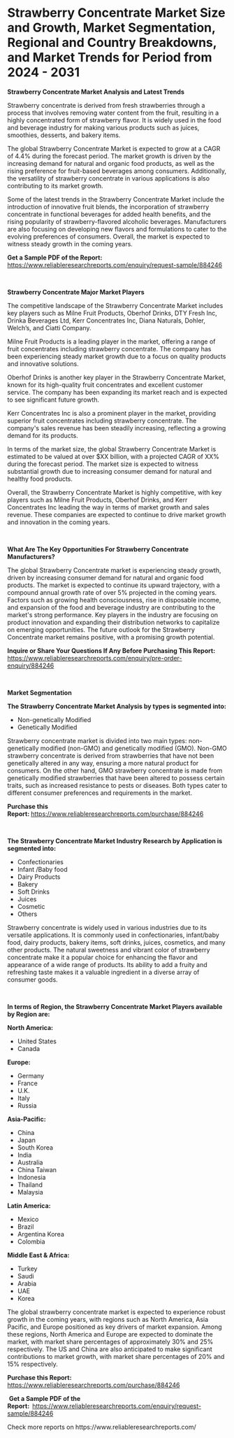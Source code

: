 <p><h1>Strawberry Concentrate Market Size and Growth, Market Segmentation, Regional and Country Breakdowns, and Market Trends for Period from 2024 -  2031</h1></p><p><strong>Strawberry Concentrate Market Analysis and Latest Trends</strong></p>
<p><p>Strawberry concentrate is derived from fresh strawberries through a process that involves removing water content from the fruit, resulting in a highly concentrated form of strawberry flavor. It is widely used in the food and beverage industry for making various products such as juices, smoothies, desserts, and bakery items.</p><p>The global Strawberry Concentrate Market is expected to grow at a CAGR of 4.4% during the forecast period. The market growth is driven by the increasing demand for natural and organic food products, as well as the rising preference for fruit-based beverages among consumers. Additionally, the versatility of strawberry concentrate in various applications is also contributing to its market growth.</p><p>Some of the latest trends in the Strawberry Concentrate Market include the introduction of innovative fruit blends, the incorporation of strawberry concentrate in functional beverages for added health benefits, and the rising popularity of strawberry-flavored alcoholic beverages. Manufacturers are also focusing on developing new flavors and formulations to cater to the evolving preferences of consumers. Overall, the market is expected to witness steady growth in the coming years.</p></p>
<p><strong>Get a Sample PDF of the Report:&nbsp;</strong> <a href="https://www.reliableresearchreports.com/enquiry/request-sample/884246">https://www.reliableresearchreports.com/enquiry/request-sample/884246</a></p>
<p>&nbsp;</p>
<p><strong>Strawberry Concentrate Major Market Players</strong></p>
<p><p>The competitive landscape of the Strawberry Concentrate Market includes key players such as Milne Fruit Products, Oberhof Drinks, DTY Fresh Inc, Drinka Beverages Ltd, Kerr Concentrates Inc, Diana Naturals, Dohler, Welch’s, and Ciatti Company.</p><p>Milne Fruit Products is a leading player in the market, offering a range of fruit concentrates including strawberry concentrate. The company has been experiencing steady market growth due to a focus on quality products and innovative solutions.</p><p>Oberhof Drinks is another key player in the Strawberry Concentrate Market, known for its high-quality fruit concentrates and excellent customer service. The company has been expanding its market reach and is expected to see significant future growth.</p><p>Kerr Concentrates Inc is also a prominent player in the market, providing superior fruit concentrates including strawberry concentrate. The company's sales revenue has been steadily increasing, reflecting a growing demand for its products.</p><p>In terms of the market size, the global Strawberry Concentrate Market is estimated to be valued at over $XX billion, with a projected CAGR of XX% during the forecast period. The market size is expected to witness substantial growth due to increasing consumer demand for natural and healthy food products.</p><p>Overall, the Strawberry Concentrate Market is highly competitive, with key players such as Milne Fruit Products, Oberhof Drinks, and Kerr Concentrates Inc leading the way in terms of market growth and sales revenue. These companies are expected to continue to drive market growth and innovation in the coming years.</p></p>
<p>&nbsp;</p>
<p><strong>What Are The Key Opportunities For Strawberry Concentrate Manufacturers?</strong></p>
<p><p>The global Strawberry Concentrate market is experiencing steady growth, driven by increasing consumer demand for natural and organic food products. The market is expected to continue its upward trajectory, with a compound annual growth rate of over 5% projected in the coming years. Factors such as growing health consciousness, rise in disposable income, and expansion of the food and beverage industry are contributing to the market's strong performance. Key players in the industry are focusing on product innovation and expanding their distribution networks to capitalize on emerging opportunities. The future outlook for the Strawberry Concentrate market remains positive, with a promising growth potential.</p></p>
<p><strong>Inquire or Share Your Questions If Any Before Purchasing This Report:</strong> <a href="https://www.reliableresearchreports.com/enquiry/pre-order-enquiry/884246">https://www.reliableresearchreports.com/enquiry/pre-order-enquiry/884246</a></p>
<p>&nbsp;</p>
<p><strong>Market Segmentation</strong></p>
<p><strong>The Strawberry Concentrate Market Analysis by types is segmented into:</strong></p>
<p><ul><li>Non-genetically Modified</li><li>Genetically Modified</li></ul></p>
<p><p>Strawberry concentrate market is divided into two main types: non-genetically modified (non-GMO) and genetically modified (GMO). Non-GMO strawberry concentrate is derived from strawberries that have not been genetically altered in any way, ensuring a more natural product for consumers. On the other hand, GMO strawberry concentrate is made from genetically modified strawberries that have been altered to possess certain traits, such as increased resistance to pests or diseases. Both types cater to different consumer preferences and requirements in the market.</p></p>
<p><strong>Purchase this Report:&nbsp;</strong><a href="https://www.reliableresearchreports.com/purchase/884246">https://www.reliableresearchreports.com/purchase/884246</a></p>
<p>&nbsp;</p>
<p><strong>The Strawberry Concentrate Market Industry Research by Application is segmented into:</strong></p>
<p><ul><li>Confectionaries</li><li>Infant /Baby food</li><li>Dairy Products</li><li>Bakery</li><li>Soft Drinks</li><li>Juices</li><li>Cosmetic</li><li>Others</li></ul></p>
<p><p>Strawberry concentrate is widely used in various industries due to its versatile applications. It is commonly used in confectionaries, infant/baby food, dairy products, bakery items, soft drinks, juices, cosmetics, and many other products. The natural sweetness and vibrant color of strawberry concentrate make it a popular choice for enhancing the flavor and appearance of a wide range of products. Its ability to add a fruity and refreshing taste makes it a valuable ingredient in a diverse array of consumer goods.</p></p>
<p>&nbsp;</p>
<p><strong>In terms of Region, the Strawberry Concentrate Market Players available by Region are:</strong></p>
<p>
    <p> <strong> North America: </strong>
        <ul>
            <li>United States</li>
            <li>Canada</li>
        </ul>
        </p> 
    <p> <strong> Europe: </strong>
        <ul>
            <li>Germany</li>
            <li>France</li>
            <li>U.K.</li>
            <li>Italy</li>
            <li>Russia</li>
        </ul>
        </p> 
    <p> <strong> Asia-Pacific: </strong>
        <ul>
            <li>China</li>
            <li>Japan</li>
            <li>South Korea</li>
            <li>India</li>
            <li>Australia</li>
            <li>China Taiwan</li>
            <li>Indonesia</li>
            <li>Thailand</li>
            <li>Malaysia</li>
        </ul>
        </p> 
    <p> <strong> Latin America: </strong>
        <ul>
            <li>Mexico</li>
            <li>Brazil</li>
            <li>Argentina Korea</li>
            <li>Colombia</li>
        </ul>
        </p> 
    <p> <strong> Middle East & Africa: </strong>
        <ul>
            <li>Turkey</li>
            <li>Saudi</li>
            <li>Arabia</li>
            <li>UAE</li>
            <li>Korea</li>
        </ul>
    </p>
    </p>
<p><p>The global strawberry concentrate market is expected to experience robust growth in the coming years, with regions such as North America, Asia Pacific, and Europe positioned as key drivers of market expansion. Among these regions, North America and Europe are expected to dominate the market, with market share percentages of approximately 30% and 25% respectively. The US and China are also anticipated to make significant contributions to market growth, with market share percentages of 20% and 15% respectively.</p></p>
<p><strong>Purchase this Report: </strong><a href="https://www.reliableresearchreports.com/purchase/884246">https://www.reliableresearchreports.com/purchase/884246</a></p>
<p>&nbsp;<strong>Get a Sample PDF of the Report:&nbsp;&nbsp;</strong><a href="https://www.reliableresearchreports.com/enquiry/request-sample/884246">https://www.reliableresearchreports.com/enquiry/request-sample/884246</a></p>
<p><strong></strong></p>
<p>Check more reports on https://www.reliableresearchreports.com/</p>